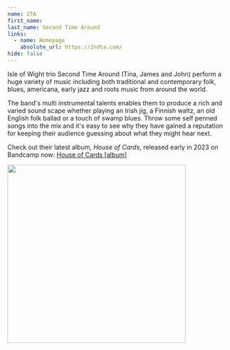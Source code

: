 ```yaml
---
name: 2TA
first_name: 
last_name: Second Time Around
links:
  - name: Homepage
    absolute_url: https://2ndta.com/
hide: false
---
```


Isle of Wight trio Second Time Around (Tina, James and John) perform a huge variety of music including both traditional and contemporary folk, blues, americana, early jazz and roots music from around the world.

The band's multi instrumental talents enables them to produce a rich and varied sound scape whether playing an Irish jig, a Finnish waltz, an old English folk ballad or a touch of swamp blues. Throw some self penned songs into the mix and it's easy to see why they have gained a reputation for keeping their audience guessing about what they might hear next.

Check out their latest album, *House of Cards*, released early in 2023 on Bandcamp now: [House of Cards [album]](https://2ndta.bandcamp.com/album/house-of-cards?pk=595)

<img src="../../assets/images/2ndta.jpg" width=400 />
